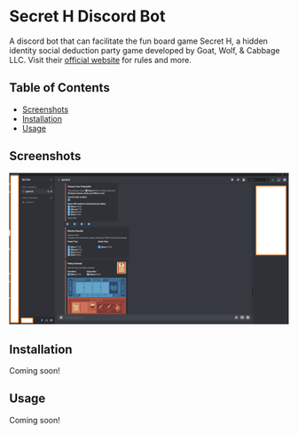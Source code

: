 # Secret H Discord Bot

A discord bot that can facilitate the fun board game Secret H, a hidden identity social deduction party game developed by Goat, Wolf, & Cabbage LLC.
Visit their [official website](https://www.secrethitler.com/) for rules and more.

## Table of Contents

- [Screenshots](#Screenshots)
- [Installation](#installation)
- [Usage](#Usage)

## Screenshots

![Screenshot 1](images/screenshots/screenshot1.png?raw=true)

## Installation

Coming soon!

## Usage

Coming soon!
